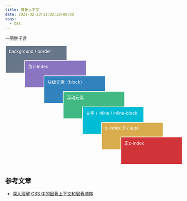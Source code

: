 ```yaml
---
title: 堆叠上下文
date: 2021-02-23T11:02:32+08:00
tags:
  - CSS
---
```


一图胜千言

<section class="re-part">
  <div class="stacking-context-container">
    <div class="stacking-context-block background-border">
      <div>background / border</div>
      <div class="stacking-context-block fu-z-index">
        <div>负z-index</div>
        <div class="stacking-context-block el-block">
          <div>块级元素（block）</div>
          <div class="stacking-context-block el-float">
            <div>浮动元素</div>
            <div class="stacking-context-block el-inline">
              <div>文字 / inline / inline-block</div>
              <div class="stacking-context-block re-z-index">
                <div>z-index: 0 / auto</div>
                <div class="stacking-context-block zh-z-index">正z-index</div>
              </div>
            </div>
          </div>
        </div>
      </div>
    </div>
  </div>
</section>

<h2>参考文章</h2>

- [深入理解 CSS 中的层叠上下文和层叠顺序](https://www.zhangxinxu.com/wordpress/2016/01/understand-css-stacking-context-order-z-index/)

<style scoped>
.stacking-context-container {
	 min-height: 390px;
	 min-width: 580px;
}
 .stacking-context-block {
	 box-sizing: border-box;
	 width: 200px;
	 height: 90px;
	 font-size: 14px;
	 color: #fff;
	 padding: 8px 10px;
	 border: 2px solid #fff;
	 border-radius: 2px;
}
 .stacking-context-block:not(:first-child) {
	 margin-top: 20px;
	 margin-left: 50px;
}
 .background-border {
	 background-color: #68768a;
}
 .fu-z-index {
	 background-color: #8975c1;
}
 .el-block {
	 background-color: #3182bd;
}
 .el-float {
	 background-color: #42b983;
}
 .el-inline {
	 background-color: #00bcd4;
}
 .el-inline {
	 background-color: #00bcd4;
}
 .re-z-index {
	 background-color: #d9ac4d;
}
 .zh-z-index {
	 background-color: #d13438;
}
 
</style>
